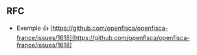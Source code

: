 ## RFC
* Exemple :thumbsup: [https://github.com/openfisca/openfisca-france/issues/1618](https://github.com/openfisca/openfisca-france/issues/1618)

